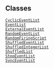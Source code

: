 ## Classes

<a href="../object/CyclicEventList.html#CyclicEventList"
target="main"><code>CyclicEventList</code></a>  
<a href="../object/EventList.html#EventList"
target="main"><code>EventList</code></a>  
<a href="../object/ExternalEventList.html#ExternalEventList"
target="main"><code>ExternalEventList</code></a>  
<a href="../object/RandomEventList.html#RandomEventList"
target="main"><code>RandomEventList</code></a>  
<a href="../object/RandomFiringScript.html#RandomFiringScript"
target="main"><code>RandomFiringScript</code></a>  
<a href="../object/ShuffledEventList.html#ShuffledEventList"
target="main"><code>ShuffledEventList</code></a>  
<a href="../object/ShuffledIntegerList.html#ShuffledIntegerList"
target="main"><code>ShuffledIntegerList</code></a>  
<a href="../object/ShuffledList.html#ShuffledList"
target="main"><code>ShuffledList</code></a>  
<a href="../object/StopEventList.html#StopEventList"
target="main"><code>StopEventList</code></a>  
<a href="../object/SyncEventList.html#SyncEventList"
target="main"><code>SyncEventList</code></a>  
